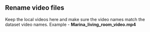 ## Rename video files
Keep the local videos here and make sure the video names match the dataset video names.
Example - **Marina_living_room_video.mp4**
